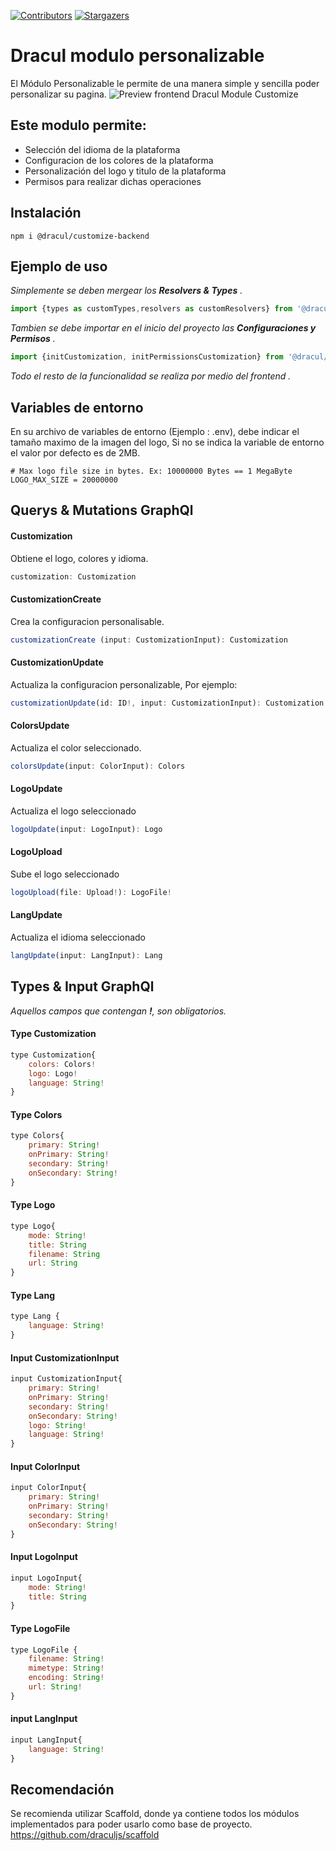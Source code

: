 [![Contributors][contributors-shield]][contributors-url]
[![Stargazers][stars-shield]][stars-url]
# Dracul modulo personalizable

El Módulo Personalizable le permite de una manera simple y sencilla poder personalizar su pagina.
![Preview frontend Dracul Module Customize](https://i.imgur.com/oG06ozZ.png "Preview frontend Dracul Module Customize")

## Este modulo permite:

- Selección del idioma de la plataforma
- Configuracion de los colores de la plataforma
- Personalización del logo y titulo de la plataforma
- Permisos para realizar dichas operaciones

## Instalación

```
npm i @dracul/customize-backend
```

## Ejemplo de uso

_Simplemente se deben mergear los **Resolvers & Types** ._

```js
import {types as customTypes,resolvers as customResolvers} from '@dracul/customize-backend'
```

_Tambien se debe importar en el inicio del proyecto las **Configuraciones y Permisos** ._

```js
import {initCustomization, initPermissionsCustomization} from '@dracul/customize-backend'
```
_Todo el resto de la funcionalidad se realiza por medio del frontend ._

## Variables de entorno

En su archivo de variables de entorno (Ejemplo : .env), debe indicar el tamaño maximo de la imagen del logo, Si no se indica la variable de entorno el valor por defecto es de 2MB.
```
# Max logo file size in bytes. Ex: 10000000 Bytes == 1 MegaByte
LOGO_MAX_SIZE = 20000000
```

## Querys & Mutations GraphQl

#### Customization
Obtiene el logo, colores y idioma.
```js
customization: Customization
```

#### CustomizationCreate
Crea la configuracion personalisable.
```js
customizationCreate (input: CustomizationInput): Customization
```

#### CustomizationUpdate
Actualiza la configuracion personalizable, Por ejemplo:
```js
customizationUpdate(id: ID!, input: CustomizationInput): Customization
```

#### ColorsUpdate
Actualiza el color seleccionado.
```js
colorsUpdate(input: ColorInput): Colors
```

#### LogoUpdate
Actualiza el logo seleccionado
```js
logoUpdate(input: LogoInput): Logo
```

#### LogoUpload
Sube el logo seleccionado
```js
logoUpload(file: Upload!): LogoFile!
```

#### LangUpdate
Actualiza el idioma seleccionado
```js
langUpdate(input: LangInput): Lang
```


## Types & Input GraphQl
_Aquellos campos que contengan **!**, son obligatorios._
#### Type Customization
```js
type Customization{
    colors: Colors!
    logo: Logo!
    language: String!
}
```

#### Type Colors
```js
type Colors{
    primary: String!
    onPrimary: String!
    secondary: String!
    onSecondary: String!
}
```

#### Type Logo
```js
type Logo{
    mode: String!
    title: String
    filename: String
    url: String
}
```

#### Type Lang
```js
type Lang {
    language: String!
}
```

#### Input CustomizationInput
```js
input CustomizationInput{
    primary: String!
    onPrimary: String!
    secondary: String!
    onSecondary: String!
    logo: String!
    language: String!
}
```

#### Input ColorInput
```js
input ColorInput{
    primary: String!
    onPrimary: String!
    secondary: String!
    onSecondary: String!
}
```

#### Input LogoInput
```js
input LogoInput{
    mode: String!
    title: String
}
```

#### Type LogoFile
```js
type LogoFile {
    filename: String!
    mimetype: String!
    encoding: String!
    url: String!
}
```

#### input LangInput
```js
input LangInput{
    language: String!
}
```

## Recomendación

Se recomienda utilizar Scaffold, donde ya contiene todos los módulos implementados para poder usarlo como base de proyecto.
https://github.com/draculjs/scaffold



<!-- MARKDOWN LINKS & IMAGES -->
<!-- https://www.markdownguide.org/basic-syntax/#reference-style-links -->

[stars-shield]: https://img.shields.io/github/stars/draculjs/modular-framework.svg?style=flat-square
[stars-url]: https://github.com/draculjs/modular-framework/stargazers
[contributors-shield]: https://img.shields.io/github/contributors/draculjs/modular-framework.svg?style=flat-square
[contributors-url]: https://github.com/draculjs/modular-framework/graphs/contributors
